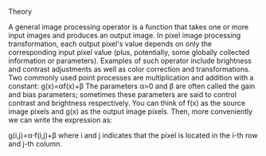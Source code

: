 Theory

A general image processing operator is a function that takes one or more input images and produces an output image.
In pixel image processing transformation, each output pixel's value depends on only the corresponding input pixel value (plus, potentially, some globally collected information or parameters).
Examples of such operator include brightness and contrast adjustments as well as color correction and transformations.
Two commonly used point processes are multiplication and addition with a constant:
g(x)=αf(x)+β
The parameters α>0 and β are often called the gain and bias parameters; sometimes these parameters are said to control contrast and brightness respectively.
You can think of f(x) as the source image pixels and g(x) as the output image pixels. Then, more conveniently we can write the expression as:

g(i,j)=α⋅f(i,j)+β
where i and j indicates that the pixel is located in the i-th row and j-th column.

    